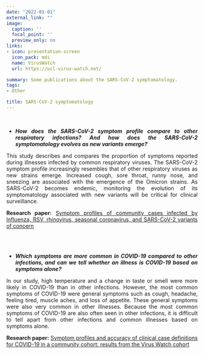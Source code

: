 ```yaml
---
date: "2022-01-01"
external_link: ""
image:
  caption: ''
  focal_point: ''
  preview_only: no
links:
- icon: presentation-screen
  icon_pack: mdi
  name: VirusWatch
  url: https://ucl-virus-watch.net/

summary: Some publications about the SARS-CoV-2 symptomatology.
tags:
- Other

title: SARS-CoV-2 symptomatology
---
```


<br>

<div style="text-align: justify">

-   ***How does the SARS-CoV-2 symptom profile compare to other respiratory infections? And how does the SARS-CoV-2 symptomatology evolves as new variants emerge?***

This study describes and compares the proportion of symptoms reported during illnesses infected by common respiratory viruses. The SARS-CoV-2 symptom profile increasingly resembles that of other respiratory viruses as new strains emerge. Increased cough, sore throat, runny nose, and sneezing are associated with the emergence of the Omicron strains. As SARS-CoV-2 becomes endemic, monitoring the evolution of its symptomatology associated with new variants will be critical for clinical surveillance.

**Research paper:** [Symptom profiles of community cases infected by Influenza, RSV, rhinovirus, seasonal coronavirus, and SARS-CoV-2 variants of concern](https://www.researchsquare.com/article/rs-2402048/v1)

<br><br>

-   ***Which symptoms are more common in COVID-19 compared to other infections, and can we tell whether an illness is COVID-19 based on symptoms alone?***

In our study, high temperature and a change in taste or smell were more likely in COVID-19 than in other infections. However, the most common symptoms of COVID-19 were general symptoms such as cough, headache, feeling tired, muscle aches, and loss of appetite. These general symptoms were also very common in other illnesses. Because the most common symptoms of COVID-19 are also often seen in other infections, it is difficult to tell apart from other infections and common illnesses based on symptoms alone.

**Research paper:** [Symptom profiles and accuracy of clinical case definitions for COVID-19 in a community cohort: results from the Virus Watch cohort](https://wellcomeopenresearch.org/articles/7-84/v1)

